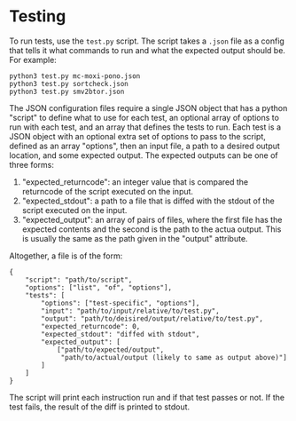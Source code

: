 # Testing

To run tests, use the `test.py` script. The script takes a `.json` file as a
config that tells it what commands to run and what the expected output should
be. For example:

    python3 test.py mc-moxi-pono.json
    python3 test.py sortcheck.json
    python3 test.py smv2btor.json

The JSON configuration files require a single JSON object that has a python
"script" to define what to use for each test, an optional array of options to
run with each test, and an array that defines the tests to run. Each test is a
JSON object with an optional extra set of options to pass to the script, defined
as an array "options", then an input file, a path to a desired output location,
and some expected output. The expected outputs can be one of three forms:

1. "expected_returncode": an integer value that is compared the returncode of
   the script executed on the input.
2. "expected_stdout": a path to a file that is diffed with the stdout of the
   script executed on the input.
3. "expected_output": an array of pairs of files, where the first file has the
   expected contents and the second is the path to the actua output. This is
   usually the same as the path given in the "output" attribute.

Altogether, a file is of the form:

    {
        "script": "path/to/script",
        "options": ["list", "of", "options"],
        "tests": [
            "options": ["test-specific", "options"],
            "input": "path/to/input/relative/to/test.py",
            "output": "path/to/deisired/output/relative/to/test.py",
            "expected_returncode": 0,
            "expected_stdout": "diffed with stdout",
            "expected_output": [
                ["path/to/expected/output",
                 "path/to/actual/output (likely to same as output above)"]
            ]
        ]
    }

The script will print each instruction run and if that test passes or not. If
the test fails, the result of the diff is printed to stdout.